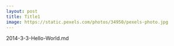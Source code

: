 ```yaml
---
layout: post
title: Title1 
image: https://static.pexels.com/photos/34950/pexels-photo.jpg
---
```

2014-3-3-Hello-World.md
